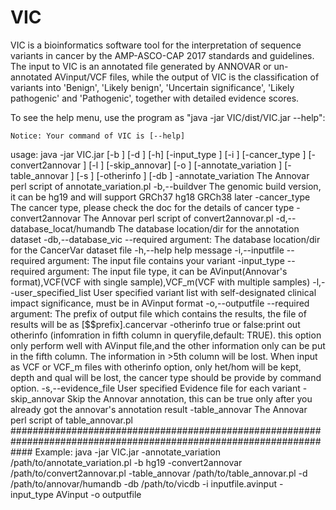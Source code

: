 # VIC
VIC is a bioinformatics software tool for the interpretation of sequence variants in cancer by the AMP-ASCO-CAP 2017 standards and guidelines. The input to VIC is an annotated file generated by ANNOVAR or un-annotated AVinput/VCF files, while the output of VIC is the classification of variants into 'Benign', 'Likely benign', 'Uncertain significance', 'Likely pathogenic' and 'Pathogenic', together with detailed evidence scores.

To see the help menu, use the program as "java -jar VIC/dist/VIC.jar --help":

    Notice: Your command of VIC is [--help]
usage: java -jar VIC.jar [-b <arg>] [-d <arg>] [-h] [-input_type <arg>]
       [-i <arg>] [-cancer_type <arg>] [-convert2annovar <arg>] [-l <arg>]
       [-skip_annovar] [-o <arg>] [-annotate_variation <arg>] [-table_annovar
       <arg>] [-s <arg>] [-otherinfo <arg>] [-db <arg>]
 -annotate_variation <arg>           <path>The Annovar perl script of
                                     annotate_variation.pl
 -b,--buildver <arg>                 The genomic build version, it can be
                                     hg19 and will support GRCh37 hg18 GRCh38 later
 -cancer_type <arg>                  The cancer type, please check the doc
                                     for the details of cancer type
 -convert2annovar <arg>              <path>The Annovar perl script of
                                     convert2annovar.pl
 -d,--database_locat/humandb <arg>   <path>The  database location/dir for
                                     the annotation dataset
 -db,--database_vic <arg>            --required argument: <path>The
                                     database location/dir for the CancerVar dataset file
 -h,--help                           help message
 -i,--inputfile <arg>                --required argument: The input file
                                     contains your variant
 -input_type <arg>                   --required argument: The input file
                                     type, it can be  AVinput(Annovar's format),VCF(VCF with single
                                     sample),VCF_m(VCF with multiple samples)
 -l,--user_specified_list <arg>      User specified variant list with
                                     self-designated clinical impact significance, must be in AVinput format
 -o,--outputfile <arg>               --required argument: The prefix of
                                     output file which contains the results, the file of results will be as
                                     [$$prefix].cancervar
 -otherinfo <arg>                    true or false:print out otherinfo
                                     (infomration in fifth column in queryfile,default: TRUE). this option only
                                     perform well with AVinput file,and the other information only can be put
                                     in the fifth column.  The information in >5th column will be lost. When
                                     input as  VCF or VCF_m files with otherinfo option, only het/hom will be
                                     kept, depth and qual will be lost, the cancer type should be provide by
                                     command option.
 -s,--evidence_file <arg>            User specified Evidence file for each
                                     variant
 -skip_annovar                       Skip the Annovar annotation, this can
                                     be true only after you  already got the annovar's annotation result
 -table_annovar <arg>                <path>The Annovar perl script of
                                     table_annovar.pl
####################################################################################################################
Example:
         java -jar VIC.jar -annotate_variation /path/to/annotate_variation.pl -b hg19 -convert2annovar /path/to/convert2annovar.pl -table_annovar /path/to/table_annovar.pl -d /path/to/annovar/humandb -db /path/to/vicdb -i inputfile.avinput -input_type AVinput -o outputfile 
